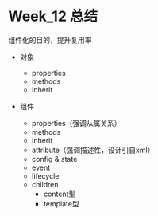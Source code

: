 # Week_12 总结

组件化的目的，提升复用率

- 对象
    - properties
    - methods
    - inherit

- 组件 
    - properties（强调从属关系）
    - methods
    - inherit
    - attribute（强调描述性，设计引自xml）
    - config & state
    - event
    - lifecycle
    - children
        - content型
        - template型
